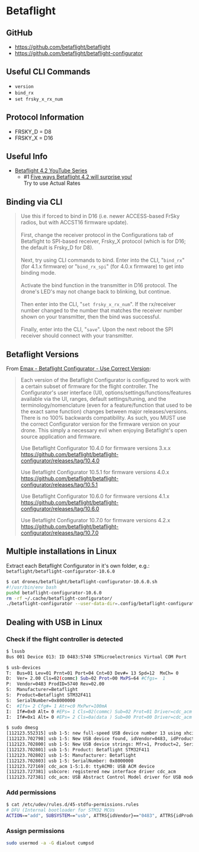 # Betaflight

## GitHub

* https://github.com/betaflight/betaflight
* https://github.com/betaflight/betaflight-configurator

## Useful CLI Commands

* `version`
* `bind_rx`
* `set frsky_x_rx_num`

## Protocol Information

* FRSKY_D = D8
* FRSKY_X = D16

## Useful Info

* [Betaflight 4.2 YouTube Series](https://www.youtube.com/playlist?list=PLwoDb7WF6c8k_Bpx8QsRHX1mcFjN5lGuw)
  * #1 [Five ways Betaflight 4.2 will surprise you!](https://www.youtube.com/watch?v=nALPi8cTXGY&list=PLwoDb7WF6c8k_Bpx8QsRHX1mcFjN5lGuw&index=1) \
    Try to use Actual Rates

## Binding via CLI

> Use this if forced to bind in D16 (i.e. newer ACCESS-based FrSky radios, but with ACCST16 firmware update). \
> \
> First, change the receiver protocol in the Configurations tab of Betaflight to SPI-based receiver, Frsky_X protocol (which is for D16; the default is Frsky_D for D8). \
> \
> Next, try using CLI commands to bind. Enter into the CLI, "`bind_rx`" (for 4.1.x firmware) or "`bind_rx_spi`" (for 4.0.x firmware) to get into binding mode. \
> \
> Activate the bind function in the transmitter in D16 protocol. The drone's LED's may not change back to blinking, but continue. \
> \
> Then enter into the CLI, "`set frsky_x_rx_num`". If the rx/receiver number changed to the number that matches the receiver number shown on your transmitter, then the bind was successful. \
> \
> Finally, enter into the CLI, "`save`". Upon the next reboot the SPI receiver should connect with your transmitter.

## Betaflight Versions

From [Emax - Betaflight Configurator - Use Correct Version](https://emaxmodel.freshdesk.com/support/solutions/articles/63000082816-betaflight-configurator-use-correct-version):

> Each version of the Betaflight Configurator is configured to work with a certain subset of firmware for the flight controller. The Configurator's user interface (UI), options/settings/functions/features available via the UI, ranges, default settings/tuning, and the terminology/nomenclature (even for a feature/function that used to be the exact same function) changes between major releases/versions. There is no 100% backwards compatibility. As such, you MUST use the correct Configurator version for the firmware version on your drone. This simply a necessary evil when enjoying Betaflight's open source application and firmware.
>
> Use Betaflight Configurator 10.4.0 for firmware versions 3.x.x \
> https://github.com/betaflight/betaflight-configurator/releases/tag/10.4.0
>
> Use Betaflight Configurator 10.5.1 for firmware versions 4.0.x \
> https://github.com/betaflight/betaflight-configurator/releases/tag/10.5.1
>
> Use Betaflight Configurator 10.6.0 for firmware versions 4.1.x \
> https://github.com/betaflight/betaflight-configurator/releases/tag/10.6.0
>
> Use Betaflight Configurator 10.7.0 for firmware versions 4.2.x \
> https://github.com/betaflight/betaflight-configurator/releases/tag/10.7.0

## Multiple installations in Linux

Extract each Betaflight Configurator in it's own folder, e.g.: `betaflight/betaflight-configurator-10.6.0`

```bash
$ cat drones/betaflight/betaflight-configurator-10.6.0.sh
#!/usr/bin/env bash
pushd betaflight-configurator-10.6.0
rm -rf ~/.cache/betaflight-configurator/
./betaflight-configurator --user-data-dir=.config/betaflight-configurator-10.6.0
```

## Dealing with USB in Linux

### Check if the flight controller is detected

```bash
$ lsusb
Bus 001 Device 013: ID 0483:5740 STMicroelectronics Virtual COM Port

$ usb-devices
T:  Bus=01 Lev=01 Prnt=01 Port=04 Cnt=03 Dev#= 13 Spd=12  MxCh= 0
D:  Ver= 2.00 Cls=02(commc) Sub=02 Prot=00 MxPS=64 #Cfgs=  1
P:  Vendor=0483 ProdID=5740 Rev=02.00
S:  Manufacturer=Betaflight
S:  Product=Betaflight STM32F411
S:  SerialNumber=0x8000000
C:  #Ifs= 2 Cfg#= 1 Atr=c0 MxPwr=100mA
I:  If#=0x0 Alt= 0 #EPs= 1 Cls=02(commc) Sub=02 Prot=01 Driver=cdc_acm
I:  If#=0x1 Alt= 0 #EPs= 2 Cls=0a(data ) Sub=00 Prot=00 Driver=cdc_acm

$ sudo dmesg
[112123.552315] usb 1-5: new full-speed USB device number 13 using xhci_hcd
[112123.702798] usb 1-5: New USB device found, idVendor=0483, idProduct=5740, bcdDevice= 2.00
[112123.702800] usb 1-5: New USB device strings: Mfr=1, Product=2, SerialNumber=3
[112123.702801] usb 1-5: Product: Betaflight STM32F411
[112123.702802] usb 1-5: Manufacturer: Betaflight
[112123.702803] usb 1-5: SerialNumber: 0x8000000
[112123.727169] cdc_acm 1-5:1.0: ttyACM0: USB ACM device
[112123.727381] usbcore: registered new interface driver cdc_acm
[112123.727381] cdc_acm: USB Abstract Control Model driver for USB modems and ISDN adapters
```

### Add permissions

```bash
$ cat /etc/udev/rules.d/45-stdfu-permissions.rules
# DFU (Internal bootloader for STM32 MCUs
ACTION=="add", SUBSYSTEM=="usb", ATTRS{idVendor}=="0483", ATTRS{idProduct}=="df11", MODE="0664", GROUP="plugdev"
```

### Assign permissions

```bash
sudo usermod -a -G dialout cumpsd
```

